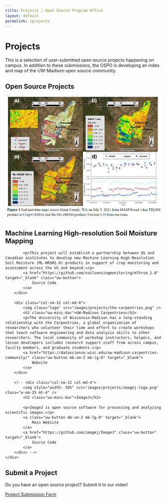 ```yaml
---
title: Projects | Open Source Program Office
layout: default
permalink: /projects
---
```


<h1 class="page-title uw-mini-bar">Projects</h1>
<p class="page-description">This is a selection of user-submitted open source projects happening on campus. In addition to these submissions, the OSPO is developing an index and map of the UW-Madison open source community.</p>

<h2 class="text-center uw-mini-bar-center">Open Source Projects</h2>

<div class="d-flex">
    <div class="row align-items-baseline">
        <div class="col-sm-12 col-md-4">
            <img class="screenshot" src="images/projects/soil-mapping.png" />
            <h2 class="uw-mini-bar">Machine Learning High-resolution Soil Moisture Mapping</h2>

            <p>This project will establish a partnership between US and Canadian institutes to develop new Machine Learning High-Resolution Soil Moisture (ML-HRSM2.0) products in support of crop monitoring and assessment across the US and beyond.</p>
            <a href="https://github.com/soilsensingmonitoring/mlhrsm_1.0" target="_blank" class="uw-button">
                Source Code
            </a>
        </div>

        <div class="col-sm-12 col-md-4">
            <img class="logo" src="images/projects/the-carpentries.png" />
            <h2 class="uw-mini-bar">UW-Madison Carpentries</h2>
            <p>The University of Wisconsin-Madison has a long-standing relationship with the Carpentries, a global organization of researchers who volunteer their time and effort to create workshops that teach software engineering and data analysis skills to other researchers. The local community of workshop instructors, helpers, and lesson developers includes research support staff from across campus, faculty members, and graduate students.</p>
            <a href="https://datascience.wisc.edu/uw-madison-carpentries-community/" class="uw-button mb-sm-2 mb-lg-0" target="_blank">
                Website
            </a>
        </div>

        <!-- <div class="col-sm-12 col-md-4">
            <img style="width: 50%" src="images/projects/imagej-logo.png" class="w-sm-25 mt-4" />
            <h2 class="uw-mini-bar">ImageJ</h2>

            <p>ImageJ is open source software for processing and analyzing scientific images.</p>
            <a class="uw-button mb-sm-2 mb-lg-0" target="_blank">
                Main Website
            </a>
            <a href="https://github.com/imagej/ImageJ" class="uw-button" target="_blank">
                Source Code
            </a>
        </div> -->
    </div>
</div>

<div class="container text-center">
    <div class="mt-4 uw-content-box">
        <h2 class="uw-mini-bar-center text-center">Submit a Project</h2>
        <p>Do you have an open source project? Submit it to our index!</p>
        <a href="projects/submission.html" target="_blank" class="uw-button justify-content-center">
            Project Submission Form
        </a>
    </div>
</div>